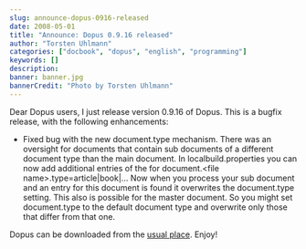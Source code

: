 ```yaml
---
slug: announce-dopus-0916-released
date: 2008-05-01
title: "Announce: Dopus 0.9.16 released"
author: "Torsten Uhlmann"
categories: ["docbook", "dopus", "english", "programming"]
keywords: []
description:
banner: banner.jpg
bannerCredit: "Photo by Torsten Uhlmann"
---
```


Dear Dopus users, I just release version 0.9.16 of Dopus. This is a bugfix release, with the following enhancements:
-   Fixed bug with the new document.type mechanism. There was an oversight for documents that contain sub documents of a different document type than the main document. In localbuild.properties you can now add additional entries of the for document.&lt;file name&gt;.type=article|book|... Now when you process your sub document and an entry for this document is found it overwrites the document.type setting. This also is possible for the master document. So you might set document.type to the default document type and overwrite only those that differ from that one.

Dopus can be downloaded from the [usual place](http://cms.agynamix.de/downloads/cat_view-2.html). Enjoy!

